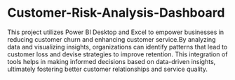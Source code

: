 # Customer-Risk-Analysis-Dashboard
This project utilizes Power BI Desktop and Excel to empower businesses in reducing customer churn and enhancing customer service.By analyzing data and visualizing insights, organizations can identify patterns that lead to customer loss and devise strategies to improve retention. This integration of tools helps in making informed decisions based on data-driven insights, ultimately fostering better customer relationships and service quality.

